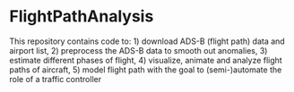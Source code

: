 # FlightPathAnalysis
This repository contains code to: 1) download ADS-B (flight path) data and airport list, 2) preprocess the ADS-B data to smooth out anomalies, 3) estimate different phases of flight, 4) visualize, animate and analyze flight paths of aircraft, 5) model flight path with the goal to (semi-)automate the role of a traffic controller
